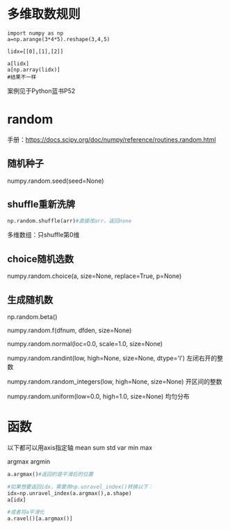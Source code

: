 # 多维取数规则
```
import numpy as np
a=np.arange(3*4*5).reshape(3,4,5)

lidx=[[0],[1],[2]]

a[lidx]
a[np.array(lidx)]
#结果不一样
```
案例见于Python蓝书P52





# random
手册：https://docs.scipy.org/doc/numpy/reference/routines.random.html
## 随机种子
numpy.random.seed(seed=None)
## shuffle重新洗牌
```python
np.random.shuffle(arr)#直接改arr，返回none
```

多维数组：只shuffle第0维
## choice随机选数
numpy.random.choice(a, size=None, replace=True, p=None)
## 生成随机数

np.random.beta()

numpy.random.f(dfnum, dfden, size=None)

numpy.random.normal(loc=0.0, scale=1.0, size=None)

numpy.random.randint(low, high=None, size=None, dtype='l')
左闭右开的整数

numpy.random.random_integers(low, high=None, size=None)
开区间的整数

numpy.random.uniform(low=0.0, high=1.0, size=None)
均匀分布

# 函数

以下都可以用axis指定轴
mean
sum
std
var
min
max


argmax
argmin

```python
a.argmax()#返回的是平滑后的位置

#如果想要返回idx，需要用np.unravel_index()转换以下：
idx=np.unravel_index(a.argmax(),a.shape)
a[idx]

#或者将a平滑化
a.ravel()[a.argmax()]
```
